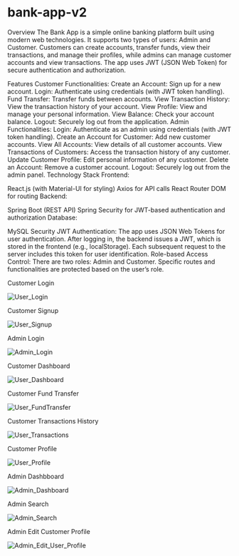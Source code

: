 # bank-app-v2
Overview
The Bank App is a simple online banking platform built using modern web technologies. It supports two types of users: Admin and Customer. Customers can create accounts, transfer funds, view their transactions, and manage their profiles, while admins can manage customer accounts and view transactions. The app uses JWT (JSON Web Token) for secure authentication and authorization.

Features
Customer Functionalities:
Create an Account: Sign up for a new account.
Login: Authenticate using credentials (with JWT token handling).
Fund Transfer: Transfer funds between accounts.
View Transaction History: View the transaction history of your account.
View Profile: View and manage your personal information.
View Balance: Check your account balance.
Logout: Securely log out from the application.
Admin Functionalities:
Login: Authenticate as an admin using credentials (with JWT token handling).
Create an Account for Customer: Add new customer accounts.
View All Accounts: View details of all customer accounts.
View Transactions of Customers: Access the transaction history of any customer.
Update Customer Profile: Edit personal information of any customer.
Delete an Account: Remove a customer account.
Logout: Securely log out from the admin panel.
Technology Stack
Frontend:

React.js (with Material-UI for styling)
Axios for API calls
React Router DOM for routing
Backend:

Spring Boot (REST API)
Spring Security for JWT-based authentication and authorization
Database:

MySQL
Security
JWT Authentication: The app uses JSON Web Tokens for user authentication. After logging in, the backend issues a JWT, which is stored in the frontend (e.g., localStorage). Each subsequent request to the server includes this token for user identification.
Role-based Access Control: There are two roles: Admin and Customer. Specific routes and functionalities are protected based on the user’s role.



Customer Login

![User_Login](https://github.com/user-attachments/assets/b929779f-993d-402f-87bd-855a0652aa65)



Customer Signup

![User_Signup](https://github.com/user-attachments/assets/5e4c2dd0-1cbc-464a-92dc-ec7fe0e9216f)


Admin Login

![Admin_Login](https://github.com/user-attachments/assets/36a36913-4d36-490f-8ac5-a832efcdbc1b)


Customer Dashboard

![User_Dashboard](https://github.com/user-attachments/assets/60fc8b83-47e6-4fad-9d86-241fd1e7535d)


Customer Fund Transfer

![User_FundTransfer](https://github.com/user-attachments/assets/5b05ee17-a1fe-456b-84de-ddbb714dfa3e)


Customer Transactions History

![User_Transactions](https://github.com/user-attachments/assets/31d4bf5b-81a5-4761-8925-073f5c2e1a7e)


Customer Profile

![User_Profile](https://github.com/user-attachments/assets/59a7d03a-9651-4965-bf83-82d610d0fec4)


Admin Dashbboard

![Admin_Dashboard](https://github.com/user-attachments/assets/59389e47-4165-48c7-a0bc-1b7aaaad65f8)


Admin Search

![Admin_Search](https://github.com/user-attachments/assets/b5a64c59-7c1b-45f3-b974-8aa7b0384139)


Admin Edit Customer Profile

![Admin_Edit_User_Profile](https://github.com/user-attachments/assets/495999d2-6742-44b0-bf58-69e3e210bb04)

